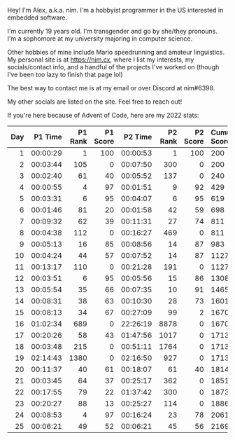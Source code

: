 Hey! I'm Alex, a.k.a. nim. I'm a hobbyist programmer in the US interested in embedded software.

I'm currently 19 years old. I'm transgender and go by she/they pronouns. I'm a sophomore at my university majoring in computer science.

Other hobbies of mine include Mario speedrunning and amateur linguistics. My personal site is at https://nim.cx, where I list my interests, my socials/contact info, and a handful of the projects I've worked on (though I've been too lazy to finish that page lol)

The best way to contact me is at my email or over Discord at nim#6398.

My other socials are listed on the site. Feel free to reach out!

If you're here because of Advent of Code, here are my 2022 stats:

| Day | P1 Time | P1 Rank | P1 Score | P2 Time | P2 Rank | P2 Score | Cumulative Score |
| ---: | ---: | ---: | ---: | ---: | ---: | ---: | :--- |
| 1 | 00:00:29 | 1 | 100 | 00:00:53 | 1 | 100 | 200 |
| 2 | 00:03:44 | 105 | 0 | 00:07:50 | 300 | 0 | 200 |
| 3 | 00:02:40 | 61 | 40 | 00:05:52 | 137 | 0 | 240 |
| 4 | 00:00:55 | 4 | 97 | 00:01:51 | 9 | 92 | 429 |
| 5 | 00:03:31 | 6 | 95 | 00:04:07 | 6 | 95 | 619 |
| 6 | 00:01:46 | 81 | 20 | 00:01:58 | 42 | 59 | 698 |
| 7 | 00:09:32 | 62 | 39 | 00:11:31 | 27 | 74 | 811 |
| 8 | 00:04:38 | 112 | 0 | 00:16:27 | 469 | 0 | 811 |
| 9 | 00:05:13 | 16 | 85 | 00:08:56 | 14 | 87 | 983 |
| 10 | 00:04:24 | 44 | 57 | 00:07:52 | 14 | 87 | 1127 |
| 11 | 00:13:17 | 110 | 0 | 00:21:28 | 191 | 0 | 1127 |
| 12 | 00:03:51 | 6 | 95 | 00:05:56 | 15 | 86 | 1308 |
| 13 | 00:05:54 | 35 | 66 | 00:07:35 | 10 | 91 | 1465 |
| 14 | 00:08:31 | 38 | 63 | 00:10:30 | 28 | 73 | 1601 |
| 15 | 00:08:13 | 34 | 67 | 00:27:09 | 99 | 2 | 1670 |
| 16 | 01:02:34 | 689 | 0 | 22:26:19 | 8878 | 0 | 1670 |
| 17 | 00:20:26 | 58 | 43 | 01:47:56 | 1017 | 0 | 1713 |
| 18 | 00:03:48 | 215 | 0 | 00:51:11 | 1764 | 0 | 1713 |
| 19 | 02:14:43 | 1380 | 0 | 02:16:50 | 927 | 0 | 1713 |
| 20 | 00:11:37 | 40 | 61 | 00:18:07 | 61 | 40 | 1814 |
| 21 | 00:03:45 | 64 | 37 | 00:25:17 | 362 | 0 | 1851 |
| 22 | 00:17:55 | 79 | 22 | 01:37:42 | 300 | 0 | 1873 |
| 23 | 00:20:27 | 88 | 13 | 00:25:27 | 114 | 0 | 1886 |
| 24 | 00:08:53 | 4 | 97 | 00:16:24 | 23 | 78 | 2061 |
| 25 | 00:06:21 | 49 | 52 | 00:06:21 | 45 | 56 | 2169 |
